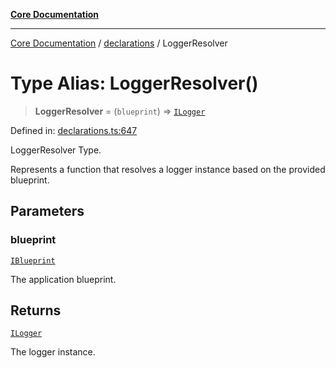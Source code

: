 [**Core Documentation**](../../README.md)

***

[Core Documentation](../../README.md) / [declarations](../README.md) / LoggerResolver

# Type Alias: LoggerResolver()

> **LoggerResolver** = (`blueprint`) => [`ILogger`](../interfaces/ILogger.md)

Defined in: [declarations.ts:647](https://github.com/stonemjs/core/blob/e2200da501349da1fec304d821c002bb6d055b61/src/declarations.ts#L647)

LoggerResolver Type.

Represents a function that resolves a logger instance based on the provided blueprint.

## Parameters

### blueprint

[`IBlueprint`](IBlueprint.md)

The application blueprint.

## Returns

[`ILogger`](../interfaces/ILogger.md)

The logger instance.
